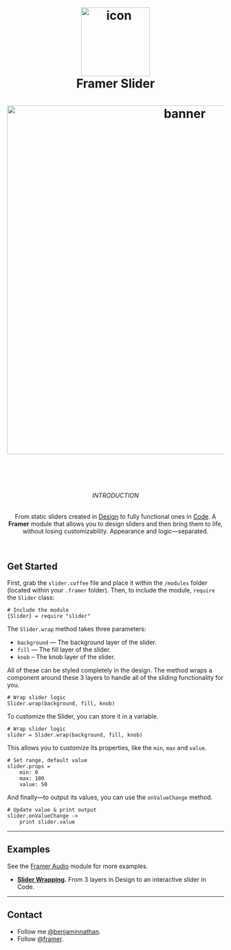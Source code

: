<h1 align="center">
  <img src="https://d.pr/i/TZ2kXs+" width="160" alt="icon"><br>
  Framer Slider<br>
  <br>
  <img src="https://d.pr/i/xhRtRi+" width="810" alt="banner">
</h1>
<br>
<p align="center">  
  <br>
  <h6 align="center">INTRODUCTION</h6>
  <p align="center">From static sliders created in <a href="https://framer.com/features/design?utm_source=github&utm_medium=link&utm_campaign=framer_slider_benjamin">Design</a> to fully functional ones in <a href="https://framer.com/features/code?utm_source=github&utm_medium=link&utm_campaign=framer_slider_benjamin">Code</a>. A <strong>Framer</strong> module that allows you to design sliders and then bring them to life, without losing customizability. Appearance and logic—separated.</p>
</p>
<br>


## Get Started
First, grab the `slider.coffee` file and place it within the `/modules` folder (located within your `.framer` folder).
Then, to include the module, `require` the `Slider` class:

```
# Include the module
{Slider} = require "slider"
```


The `Slider.wrap` method takes three parameters:
- `background` — The background layer of the slider.
- `fill` — The fill layer of the slider.
- `knob` – The knob layer of the slider.

All of these can be styled completely in the design. The method wraps a component around these 3 layers to handle all of the sliding functionality for you. 

```
# Wrap slider logic
Slider.wrap(background, fill, knob)
```

To customize the Slider, you can store it in a variable.

```
# Wrap slider logic
slider = Slider.wrap(background, fill, knob)
```

This allows you to customize its properties, like the `min`, `max` and `value`.

```
# Set range, default value
slider.props = 
	min: 0
	max: 100
	value: 50
```

And finally—to output its values, you can use the `onValueChange` method.

```
# Update value & print output
slider.onValueChange ->
	print slider.value
```

---

## Examples
See the [Framer Audio](https://github.com/benjamindenboer/FramerAudio) module for more examples.

- **[Slider Wrapping](https://framer.cloud/BlHxd).** From 3 layers in Design to an interactive slider in Code.

---

## Contact
- Follow me <a href="https://twitter.com/benjaminnathan">@benjaminnathan</a>.
- Follow <a href="https://twitter.com/framer">@framer</a>.
